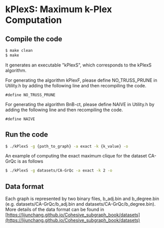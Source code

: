 # kPlexS: Maximum k-Plex Computation

## Compile the code

```sh
$ make clean
$ make
```
It generates an executable "kPlexS", which corresponds to the kPlexS algorithm.

For generating the algorithm kPlexF, please define NO_TRUSS_PRUNE in Utility.h by adding the following line and then recompiling the code.
```
#define NO_TRUSS_PRUNE
```

For generating the algorithm BnB-ct, please define NAIVE in Utility.h by adding the following line and then recompiling the code.
```
#define NAIVE
```

## Run the code

```sh
$ ./kPlexS -g {path_to_graph} -a exact -k {k_value} -o
```

An example of computing the exact maximum clique for the dataset CA-GrQc is as follows
```sh
$ ./kPlexS -g datasets/CA-GrQc -a exact -k 2 -o
```

## Data format


Each graph is represented by two binary files, b_adj.bin and b_degree.bin (e.g. datasets/CA-GrQc/b_adj.bin and datasets/CA-GrQc/b_degree.bin). More details of the data format can be found in [https://lijunchang.github.io/Cohesive_subgraph_book/datasets](https://lijunchang.github.io/Cohesive_subgraph_book/datasets)
